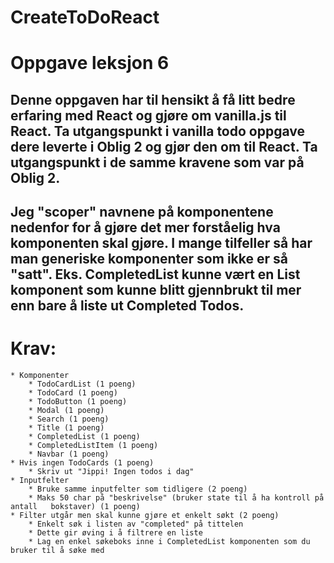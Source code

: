 # CreateToDoReact

# Oppgave leksjon 6

## Denne oppgaven har til hensikt å få litt bedre erfaring med React og gjøre om vanilla.js til React. Ta utgangspunkt i vanilla todo oppgave dere leverte i Oblig 2 og gjør den om til React. Ta utgangspunkt i de samme kravene som var på Oblig 2.

## Jeg "scoper" navnene på komponentene nedenfor for å gjøre det mer forståelig hva komponenten skal gjøre. I mange tilfeller så har man generiske komponenter som ikke er så "satt". Eks. CompletedList kunne vært en List komponent som kunne blitt gjennbrukt til mer enn bare å liste ut Completed Todos.

# Krav:

    * Komponenter
        * TodoCardList (1 poeng)
        * TodoCard (1 poeng)
        * TodoButton (1 poeng)
        * Modal (1 poeng)
        * Search (1 poeng)
        * Title (1 poeng)
        * CompletedList (1 poeng)
        * CompletedListItem (1 poeng)
        * Navbar (1 poeng)
    * Hvis ingen TodoCards (1 poeng)
        * Skriv ut "Jippi! Ingen todos i dag"
    * Inputfelter
        * Bruke samme inputfelter som tidligere (2 poeng)
        * Maks 50 char på "beskrivelse" (bruker state til å ha kontroll på antall   bokstaver) (1 poeng)
    * Filter utgår men skal kunne gjøre et enkelt søkt (2 poeng)
        * Enkelt søk i listen av "completed" på tittelen
        * Dette gir øving i å filtrere en liste
        * Lag en enkel søkeboks inne i CompletedList komponenten som du bruker til å søke med

